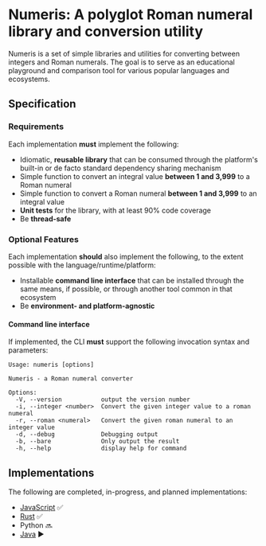 # Numeris: A polyglot Roman numeral library and conversion utility

Numeris is a set of simple libraries and utilities for converting between
integers and Roman numerals. The goal is to serve as an educational playground
and comparison tool for various popular languages and ecosystems.

## Specification

### Requirements

Each implementation **must** implement the following:

* Idiomatic, **reusable library** that can be consumed through the platform's
  built-in or de facto standard dependency sharing mechanism
* Simple function to convert an integral value **between 1 and 3,999** to a
  Roman numeral
* Simple function to convert a Roman numeral **between 1 and 3,999** to an
  integral value
* **Unit tests** for the library, with at least 90% code coverage
* Be **thread-safe**

### Optional Features

Each implementation **should** also implement the following, to the extent
possible with the language/runtime/platform:

* Installable **command line interface** that can be installed through the same
  means, if possible, or through another tool common in that ecosystem
* Be **environment- and platform-agnostic**

#### Command line interface

If implemented, the CLI **must** support the following invocation syntax and
parameters:

```shell
Usage: numeris [options]

Numeris - a Roman numeral converter

Options:
  -V, --version           output the version number
  -i, --integer <number>  Convert the given integer value to a roman numeral
  -r, --roman <numeral>   Convert the given roman numeral to an integer value
  -d, --debug             Debugging output
  -b, --bare              Only output the result
  -h, --help              display help for command
```

## Implementations

The following are completed, in-progress, and planned implementations:

* [JavaScript](https://github.com/riversoforion/numeris-js) :white_check_mark:
* [Rust](https://github.com/riversoforion/numeris-rs) :white_check_mark:
* Python :soon:
* [Java](https://github.com/riversoforion/numeris-java) :arrow_forward:

